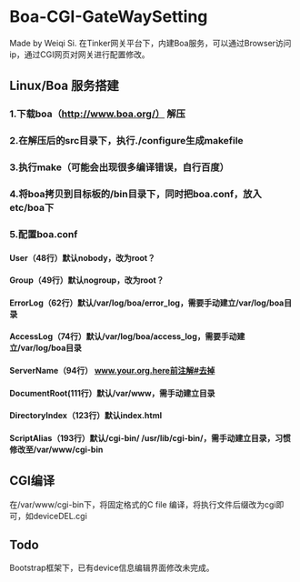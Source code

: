 # Boa-CGI-GateWaySetting

Made by Weiqi Si.
在Tinker网关平台下，内建Boa服务，可以通过Browser访问ip，通过CGI网页对网关进行配置修改。

## Linux/Boa 服务搭建

### 1.下载boa（http://www.boa.org/） 解压
### 2.在解压后的src目录下，执行./configure生成makefile
### 3.执行make（可能会出现很多编译错误，自行百度）
### 4.将boa拷贝到目标板的/bin目录下，同时把boa.conf，放入etc/boa下
### 5.配置boa.conf 
#### User（48行）默认nobody，改为root？
#### Group（49行）默认nogroup，改为root？
#### ErrorLog（62行）默认/var/log/boa/error_log，需要手动建立/var/log/boa目录
#### AccessLog（74行）默认/var/log/boa/access_log，需要手动建立/var/log/boa目录
#### ServerName（94行） www.your.org.here前注解#去掉 
#### DocumentRoot(111行）默认/var/www，需手动建立目录
#### DirectoryIndex（123行）默认index.html
#### ScriptAlias（193行）默认/cgi-bin/ /usr/lib/cgi-bin/，需手动建立目录，习惯修改至/var/www/cgi-bin
	
## CGI编译

在/var/www/cgi-bin下，将固定格式的C file 编译，将执行文件后缀改为cgi即可，如deviceDEL.cgi

## Todo

Bootstrap框架下，已有device信息编辑界面修改未完成。




